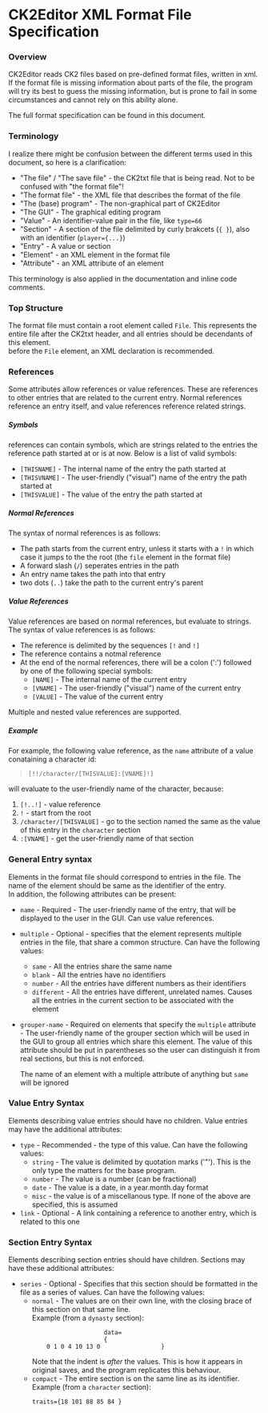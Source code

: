 [comment]: # (Good markdown editor, that actually looks like github: https://jbt.github.io/markdown-editor)

# CK2Editor XML Format File Specification
  
  
### Overview
CK2Editor reads CK2 files based on pre-defined format files, written in xml.  
If the format file is missing information about parts of the file, the program will try its best to guess the missing information, but is prone to fail in some circumstances and cannot rely on this ability alone.  

The full format specification can be found in this document.

### Terminology
I realize there might be confusion between the different terms used in this document, so here is a clarification:  
+ "The file" / "The save file" - the CK2txt file that is being read. Not to be confused with "the format file"!  
+ "The format file" - the XML file that describes the format of the file  
+ "The (base) program" - The non-graphical part of CK2Editor  
+ "The GUI" - The graphical editing program  
+ "Value" - An identifier-value pair in the file, like `type=66`  
+ "Section" - A section of the file delimited by curly brakcets (`{ }`), also with an identifier (`player={...}`)  
+ "Entry" - A value or section  
+ "Element" - an XML element in the format file  
+ "Attribute" - an XML attribute of an element  

This terminology is also applied in the documentation and inline code comments.

### Top Structure
The format file must contain a root element called `File`. This represents the entire file after the CK2txt header, and all entries should be decendants of this element.  
before the `File` element, an XML declaration is recommended.  

### References
Some attributes allow references or value references. These are references to other entries that are related to the current entry. Normal references reference an entry itself, and value references reference related strings.

##### Symbols
references can contain symbols, which are strings related to the entries the reference path started at or is at now. Below is a list of valid symbols:  
+ `[THISNAME]` - The internal name of the entry the path started at  
+ `[THISVNAME]` - The user-friendly ("visual") name of the entry the path started at  
+ `[THISVALUE]` - The value of the entry the path started at

##### Normal References
The syntax of normal references is as follows:  
+ The path starts from the current entry, unless it starts with a `!` in which case it jumps to the the root (the `file` element in the format file)
+ A forward slash (`/`) seperates entries in the path
+ An entry name takes the path into that entry
+ two dots (`..`) take the path to the current entry's parent

##### Value References
Value references are based on normal references, but evaluate to strings. The syntax of value references is as follows:  
+ The reference is delimited by the sequences `[!` and `!]`  
+ The reference contains a notmal reference  
+ At the end of the normal references, there will be a colon (':') followed by one of the following special symbols:  
  * `[NAME]` - The internal name of the current entry  
  * `[VNAME]` - The user-friendly ("visual") name of the current entry  
  * `[VALUE]` - The value of the current entry  
  
Multiple and nested value references are supported.

##### Example
For example, the following value reference, as the `name` attribute of a value conataining a character id:
>`[!!/character/[THISVALUE]:[VNAME]!]`  

will evaluate to the user-friendly name of the character, because:  
1. `[!..!]` - value reference  
2. `!` - start from the root  
3. `/character/[THISVALUE]` - go to the section named the same as the value of this entry in the `character` section  
4. `:[VNAME]` - get the user-friendly name of that section

### General Entry syntax
Elements in the format file should correspond to entries in the file. The name of the element should be same as the identifier of the entry.  
In addition, the following attributes can be present:  
+ `name` - Required - The user-friendly name of the entry, that will be displayed to the user in the GUI. Can use value references.  
+ `multiple` - Optional - specifies that the element represents multiple entries in the file, that share a common structure. Can have the following values:  
  * `same` - All the entries share the same name  
  * `blank` - All the entries have no identifiers  
  * `number` - All the entries have different numbers as their identifiers  
  * `different` - All the entries have different, unrelated names. Causes all the entries in the current section to be associated with the element  
    
+ `grouper-name` - Required on elements that specify the `multiple` attribute - The user-friendly name of the grouper section which will be used in the GUI to group all entries which share this element. The value of this attribute should be put in parentheses so the user can distinguish it from real sections, but this is not enforced.  
  
  The name of an element with a multiple attribute of anything but `same` will be ignored  

### Value Entry Syntax
Elements describing value entries should have no children.
Value entries may have the additional attributes:  
+ `type` - Recommended - the type of this value. Can have the following values:  
  * `string` - The value is delimited by quotation marks ('"'). This is the only type the matters for the base program.  
  * `number` - The value is a number (can be fractional)  
  * `date` - The value is a date, in a year.month.day format  
  * `misc` - the value is of a miscellanous type. If none of the above are specified, this is assumed  
+ `link` - Optional - A link containing a reference to another entry, which is related to this one  

### Section Entry Syntax
Elements describing section entries should have children.
Sections may have these additional attributes:  
+ `series` - Optional - Specifies that this section should be formatted in the file as a series of values. Can have the following values:  
  * `normal` - The values are on their own line, with the closing brace of this section on that same line.  
    Example (from a `dynasty` section):  
    ```
    	    			data=
    	    			{
        0 1 0 4 10 13 0 				}
    ```
    Note that the indent is *after* the values. This is how it appears in original saves, and the program replicates this behaviour.  
  * `compact` - The entire section is on the same line as its identifier.  
  Example (from a `character` section):  
    ```
    traits={18 101 88 85 84 }
    ```
     

